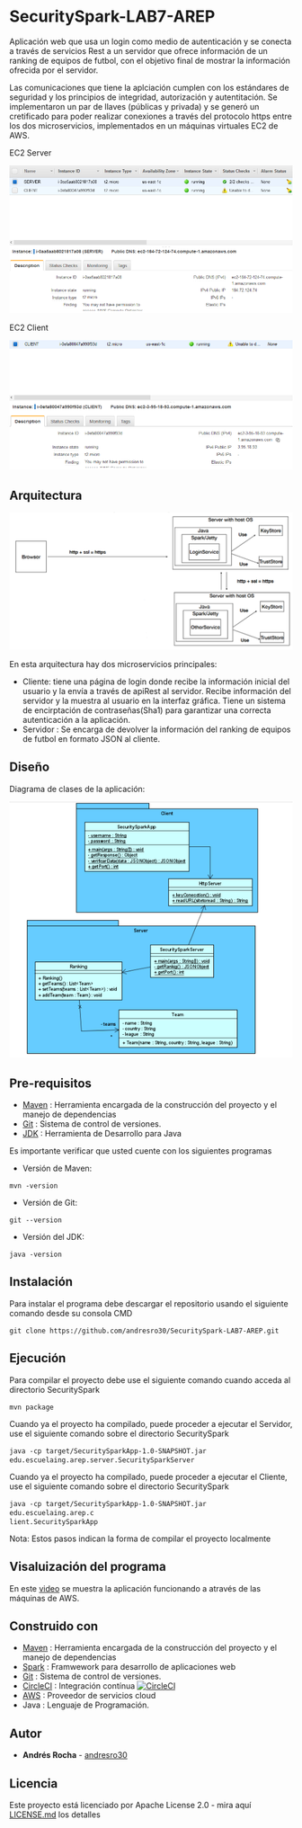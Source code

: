 # SecuritySpark-LAB7-AREP
Aplicación web que usa un login como medio de autenticación y se conecta a través de servicios Rest a un servidor que ofrece información de un ranking de equipos de futbol, con el objetivo final de mostrar la información ofrecida por el servidor.

Las comunicaciones que tiene la aplciación cumplen con los estándares de seguridad y los principios de integridad, autorización y autentitación. Se implementaron un par de llaves (públicas y privada) y se generó un cretificado para poder realizar conexiones a través del protocolo https entre los dos microservicios, implementados en un máquinas virtuales EC2 de AWS.

EC2 Server

![](https://github.com/andresro30/SecuritySpark-LAB7-AREP/blob/master/resources/img/server-lab7.PNG)

EC2 Client

![](https://github.com/andresro30/SecuritySpark-LAB7-AREP/blob/master/resources/img/cliente-lab7.PNG)

## Arquitectura
![](https://github.com/andresro30/SecuritySpark-LAB7-AREP/blob/master/resources/img/arquitectura.png)

En esta arquitectura hay dos microservicios principales:
* Cliente: tiene una página de login donde recibe la información inicial del usuario y la envía a través de apiRest al servidor. Recibe información del servidor y la muestra al usuario en la interfaz gráfica. Tiene un sistema de encirptación de contraseñas(Sha1) para garantizar una correcta autenticación a la aplicación. 
* Servidor : Se encarga de devolver la información del ranking de equipos de futbol en formato JSON al cliente. 

## Diseño
Diagrama de clases de la aplicación:

![](https://github.com/andresro30/SecuritySpark-LAB7-AREP/blob/master/resources/img/diagrama.PNG)


## Pre-requisitos
* [Maven](https://maven.apache.org/) : Herramienta encargada de la construcción del proyecto y el manejo de dependencias
* [Git](https://git-scm.com/) : Sistema de control de versiones.
* [JDK](https://www.oracle.com/technetwork/es/java/javase/downloads/index.html) : Herramienta de Desarrollo para Java 

Es importante verificar que usted cuente con los siguientes programas 
* Versión de Maven:
```
mvn -version
```
* Versión de Git:
```
git --version
```
* Versión del JDK:
```
java -version
```

## Instalación
Para instalar el programa debe descargar el repositorio usando el siguiente comando desde su consola CMD
```
git clone https://github.com/andresro30/SecuritySpark-LAB7-AREP.git
```
## Ejecución
Para compilar el proyecto debe use el siguiente comando cuando acceda al directorio SecuritySpark
```
mvn package
```
Cuando ya el proyecto ha compilado, puede proceder a ejecutar el Servidor, use el siguiente comando sobre el directorio SecuritySpark
```
java -cp target/SecuritySparkApp-1.0-SNAPSHOT.jar edu.escuelaing.arep.server.SecuritySparkServer
```
Cuando ya el proyecto ha compilado, puede proceder a ejecutar el Cliente, use el siguiente comando sobre el directorio SecuritySpark
```
java -cp target/SecuritySparkApp-1.0-SNAPSHOT.jar edu.escuelaing.arep.c
lient.SecuritySparkApp
```

Nota: Estos pasos indican la forma de compilar el proyecto localmente

## Visaluización del programa
En este [video](https://youtu.be/GAX_WP6b8dU) se muestra la aplicación funcionando a através de las máquinas de AWS.

## Construido con
* [Maven](https://maven.apache.org/) : Herramienta encargada de la construcción del proyecto y el manejo de dependencias
* [Spark](https://spark.apache.org/docs/0.9.1/java-programming-guide.html) : Framwework para desarrollo de aplicaciones web
* [Git](https://git-scm.com/) : Sistema de control de versiones.
* [CircleCI](https://circleci.com/) : Integración contínua [![CircleCI](https://circleci.com/gh/circleci/circleci-docs.svg?style=svg)](https://app.circleci.com/pipelines/github/andresro30/SecuritySpark-LAB7-AREP)
* [AWS](https://aws.amazon.com/es/education/awseducate/) : Proveedor de servicios cloud 
* Java : Lenguaje de Programación.
## Autor
* **Andrés Rocha** - [andresro30](https://github.com/andresro30)

## Licencia 
Este proyecto está licenciado por Apache License 2.0 - mira aquí [LICENSE.md](LICENSE.txt) los detalles
